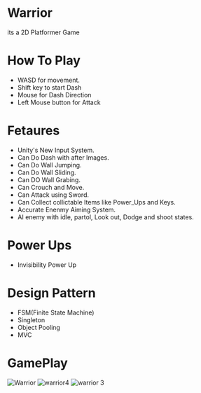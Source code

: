 # Warrior
its a 2D Platformer Game
# How To Play
- WASD for movement.
- Shift key to start Dash
- Mouse for Dash Direction 
- Left Mouse button for Attack
# Fetaures
- Unity's New Input System.
- Can Do Dash with after Images.
- Can Do Wall Jumping.
- Can Do Wall Sliding.
- Can DO Wall Grabing.
- Can Crouch and Move.
- Can Attack using Sword.
- Can Collect collictable Items like Power_Ups and Keys.
- Accurate Enenmy Aiming System.
- AI enemy with idle, partol, Look out, Dodge and shoot states.
# Power Ups
- Invisibility Power Up
# Design Pattern
- FSM(Finite State Machine)
- Singleton
- Object Pooling
- MVC

# GamePlay

![Warrior](https://user-images.githubusercontent.com/95414680/199897275-31afadbc-786b-416b-9125-988c07093498.png)
![warrior4](https://user-images.githubusercontent.com/95414680/199897297-c9ee24bb-f0a8-486a-83f7-02b2d7bfe479.png)
![warrior 3](https://user-images.githubusercontent.com/95414680/199897329-2993529b-cb91-4074-a981-3b233499ce88.png)

